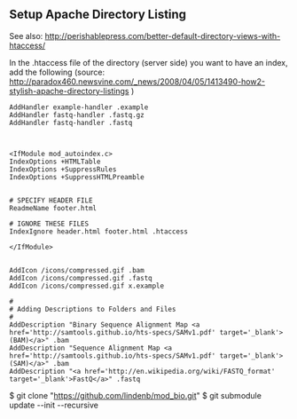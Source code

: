 
## Setup Apache Directory Listing
See also: http://perishablepress.com/better-default-directory-views-with-htaccess/

In the .htaccess file of the directory (server side) you want to have an index, add the following (source: http://paradox460.newsvine.com/_news/2008/04/05/1413490-how2-stylish-apache-directory-listings )

```
AddHandler example-handler .example 
AddHandler fastq-handler .fastq.gz
AddHandler fastq-handler .fastq



<IfModule mod_autoindex.c>
IndexOptions +HTMLTable
IndexOptions +SuppressRules
IndexOptions +SuppressHTMLPreamble


# SPECIFY HEADER FILE
ReadmeName footer.html

# IGNORE THESE FILES
IndexIgnore header.html footer.html .htaccess

</IfModule> 


AddIcon /icons/compressed.gif .bam
AddIcon /icons/compressed.gif .fastq
AddIcon /icons/compressed.gif x.example

#
# Adding Descriptions to Folders and Files
#
AddDescription "Binary Sequence Alignment Map <a href='http://samtools.github.io/hts-specs/SAMv1.pdf' target='_blank'>(BAM)</a>" .bam
AddDescription "Sequence Alignment Map <a href='http://samtools.github.io/hts-specs/SAMv1.pdf' target='_blank'>(SAM)</a>" .bam
AddDescription "<a href='http://en.wikipedia.org/wiki/FASTQ_format' target='_blank'>FastQ</a>" .fastq

```

$ git clone  "https://github.com/lindenb/mod_bio.git"
$ git submodule update --init --recursive

